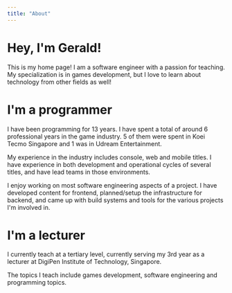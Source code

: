 ```yaml
---
title: "About"
---
```

# Hey, I'm Gerald!

This is my home page! I am a software engineer with a passion for teaching. My specialization is in games development, but I love to learn about technology from other fields as well!

# I'm a programmer
I have been programming for 13 years. I have spent a total of around 6 professional years in the game industry. 5 of them were spent in Koei Tecmo Singapore and 1 was in Udream Entertainment. 

My experience in the industry includes console, web and mobile titles. I have experience in both development and operational cycles of several titles, and have lead teams in those environments. 

I enjoy working on most software engineering aspects of a project. I have developed content for frontend, planned/setup the infrastructure for backend, and came up with build systems and tools for the various projects I'm involved in. 

# I'm a lecturer
I currently teach at a tertiary level, currently serving my 3rd year as a lecturer at DigiPen Institute of Technology, Singapore. 

The topics I teach include games development, software engineering and programming topics.

